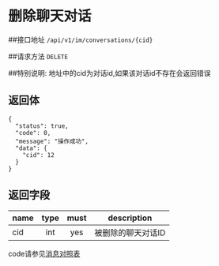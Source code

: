 # 删除聊天对话

##接口地址
`/api/v1/im/conversations/{cid}`

##请求方法
`DELETE `

##特别说明:
地址中的cid为对话id,如果该对话id不存在会返回错误

## 返回体
```json5
{
  "status": true,
  "code": 0,
  "message": "操作成功",
  "data": {
    "cid": 12
  }
}
```

## 返回字段
| name     | type     | must     | description |
|----------|:--------:|:--------:|:--------:|
| cid  | int      | yes      | 被删除的聊天对话ID |


code请参见[消息对照表](消息对照表.md)
